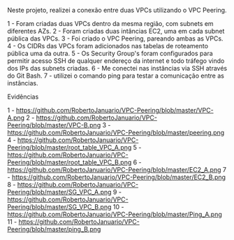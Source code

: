 Neste projeto, realizei a conexão entre duas VPCs utilizando o VPC Peering.

1 - Foram criadas duas VPCs dentro da mesma região, com subnets em diferentes AZs.
2 - Foram criadas duas intâncias EC2, uma em cada subnet pública das VPCs.
3 - Foi criado o VPC Peering, pareando ambas as VPCs.
4 - Os CIDRs das VPCs foram adicionados nas tabelas de roteamento pública uma da outra.
5 - Os Security Group's foram configurados para permitir acesso SSH de qualquer endereço da internet e todo tráfego vindo dos IPs das subnets criadas.
6 - Me conectei nas instâncias via SSH através do Git Bash.
7 - utilizei o comando ping para testar a comunicação entre as instâncias.


Evidências

1 - https://github.com/RobertoJanuario/VPC-Peering/blob/master/VPC-A.png
2 - https://github.com/RobertoJanuario/VPC-Peering/blob/master/VPC-B.png
3 - https://github.com/RobertoJanuario/VPC-Peering/blob/master/peering.png
4 - https://github.com/RobertoJanuario/VPC-Peering/blob/master/root_table_VPC_A.png
5 - https://github.com/RobertoJanuario/VPC-Peering/blob/master/root_table_VPC_B.png
6 - https://github.com/RobertoJanuario/VPC-Peering/blob/master/EC2_A.png
7 - https://github.com/RobertoJanuario/VPC-Peering/blob/master/EC2_B.png
8 - https://github.com/RobertoJanuario/VPC-Peering/blob/master/SG_VPC_A.png
9 - https://github.com/RobertoJanuario/VPC-Peering/blob/master/SG_VPC_B.png
10 - https://github.com/RobertoJanuario/VPC-Peering/blob/master/Ping_A.png
11 - https://github.com/RobertoJanuario/VPC-Peering/blob/master/ping_B.png
